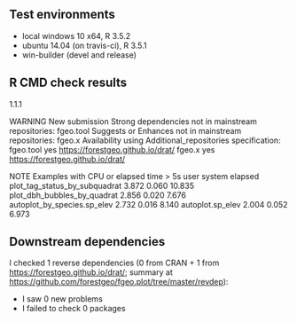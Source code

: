 ## Test environments

* local windows 10 x64, R 3.5.2
* ubuntu 14.04 (on travis-ci), R 3.5.1
* win-builder (devel and release)

## R CMD check results

1.1.1

WARNING
New submission
Strong dependencies not in mainstream repositories:
  fgeo.tool
Suggests or Enhances not in mainstream repositories:
  fgeo.x
Availability using Additional_repositories specification:
  fgeo.tool   yes   https://forestgeo.github.io/drat/
  fgeo.x      yes   https://forestgeo.github.io/drat/

NOTE
Examples with CPU or elapsed time > 5s
                               user system elapsed
plot_tag_status_by_subquadrat 3.872  0.060  10.835
plot_dbh_bubbles_by_quadrat   2.856  0.020   7.676
autoplot_by_species.sp_elev   2.732  0.016   8.140
autoplot.sp_elev              2.004  0.052   6.973

## Downstream dependencies

I checked 1 reverse dependencies (0 from CRAN + 1 from <https://forestgeo.github.io/drat/>; summary at <https://github.com/forestgeo/fgeo.plot/tree/master/revdep>):

 * I saw 0 new problems
 * I failed to check 0 packages
